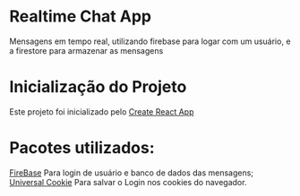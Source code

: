 # Realtime Chat App
Mensagens em tempo real, utilizando firebase para logar com um usuário, e a firestore para armazenar as mensagens

# Inicialização do Projeto
Este projeto foi inicializado pelo <a href="https://create-react-app.dev/">Create React App</a>

# Pacotes utilizados:
<a href="https://console.firebase.google.com/u/0/?hl=pt">FireBase</a>
Para login de usuário e banco de dados das mensagens; <br>
<a href="https://www.npmjs.com/package/universal-cookie">Universal Cookie</a>
Para salvar o Login nos cookies do navegador.

